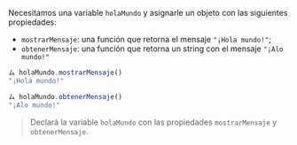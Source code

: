 Necesitamos una variable `holaMundo` y asignarle un objeto con las siguientes propiedades:

- `mostrarMensaje`: una función que retorna el mensaje `"¡Hola mundo!"`;
- `obtenerMensaje`: una función que retorna un string con el mensaje `"¡Alo mundo!"`

```js
ム holaMundo.mostrarMensaje()
"¡Hola mundo!"

ム holaMundo.obtenerMensaje()
"¡Alo mundo!"
```
> Declará la variable `holaMundo` con las propiedades `mostrarMensaje` y `obtenerMensaje`.